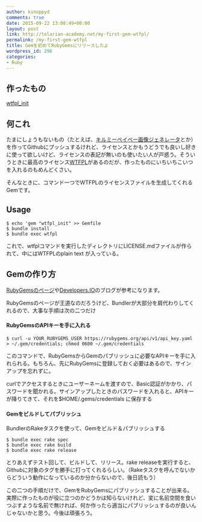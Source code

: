 ```yaml
---
author: kinoppyd
comments: true
date: 2015-09-22 13:08:49+00:00
layout: post
link: http://tolarian-academy.net/my-first-gem-wtfpl/
permalink: /my-first-gem-wtfpl
title: Gemを初めてRubyGemsにリリースしたよ
wordpress_id: 296
categories:
- Ruby
---
```


## <del></del>作ったもの


[wtfpl_init](https://rubygems.org/gems/wtfpl_init)


## 何これ


たまにしょうもないもの（たとえば、[キルミーベイベー画像ジェネレータ](https://github.com/YasuhiroKinoshita/kill-me-baby-image-generator)とか）を作ってGithubにプッシュするけれど、ライセンスとかもうどうでも良いし好きに使って欲しいけど、ライセンスの表記が無いのも使いたい人が戸惑う。そういうときに最高のライセンス[WTFPL](http://www.wtfpl.net/)があるのだが、作ったものにいちいちこいつを入れるのもめんどくさい。

そんなときに、コマンド一つでWTFPLのライセンスファイルを生成してくれるGemです。


## Usage



    
    $ echo 'gem "wtfpl_init" >> Gemfile
    $ bundle install
    $ bundle exec wtfpl


これで、wtfplコマンドを実行したディレクトリにLICENSE.mdファイルが作られて、中にはWTFPLのplain text が入っている。


## Gemの作り方


[RubyG](http://guides.rubygems.org/make-your-own-gem/)[emsのページ](http://guides.rubygems.org/make-your-own-gem/)や[Developers.IO](http://dev.classmethod.jp/server-side/language/how-to-publish-rubygems/)のブログが参考になります。

RubyGemsのページが王道なのだろうけど、Bundlerが大部分を肩代わりしてくれるので、大事な手順は次の二つだけ


#### RubyGemsのAPIキーを手に入れる



    
    $ curl -u YOUR_RUBYGEMS_USER https://rubygems.org/api/v1/api_key.yaml > ~/.gem/credentials; chmod 0600 ~/.gem/credentials


このコマンドで、RubyGemsからGemのパブリッシュに必要なAPIキーを手に入れられる。もちろん、先にRubyGemsに登録しておく必要はあるので、サインアップを忘れずに。

curlでアクセスするときにユーザーネームを渡すので、Basic認証がかかり、パスワードを聞かれる。サインアップしたときのパスワードを入れると、APIキーが降りてきて、それを$HOME/.gems/credentials に保存する


#### Gemをビルドしてパブリッシュ


BundlerのRakeタスクを使って、Gemをビルド＆パブリッシュする

    
    $ bundle exec rake spec
    $ bundle exec rake build
    $ bundle exec rake release


とりあえずテスト回して、ビルドして、リリース。rake releaseを実行すると、Githubに対象のタグを勝手に打ってくれるらしい。（Rakeタスクを呼んでないからどういう動作になっているのか分からないので、後日読もう）

この二つの手順だけで、GemをRubyGemsにパブリッシュすることが出来る。実際に作ったものが役に立つのかどうかは知らないけれど、変に名前空間を食いつぶすような名前で無ければ、何か作ったら適当にパブリッシュするのが良いんじゃないかと思う。今後は頑張ろう。
